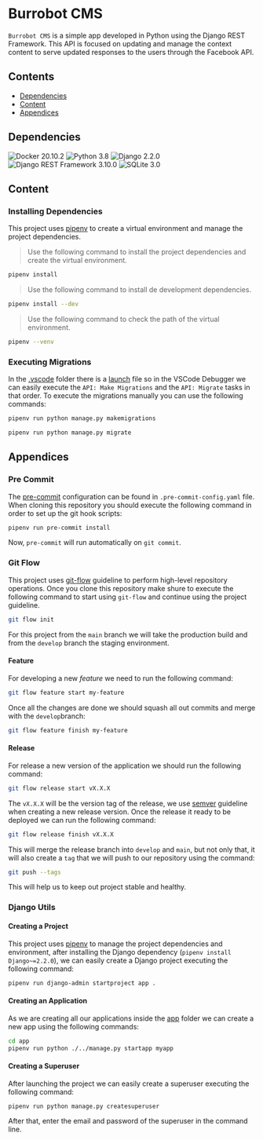 # Burrobot CMS

`Burrobot CMS` is a simple app developed in Python using the Django REST Framework. This API is focused on updating and manage the context content to serve updated responses to the users through the Facebook API.

## Contents

- [Dependencies](#dependencies)
- [Content](#content)
- [Appendices](#appendices)

## Dependencies

![Docker 20.10.2](https://img.shields.io/badge/Docker-20.10.2-blue.svg)
![Python 3.8](https://img.shields.io/badge/Python-3.8-yellow.svg)
![Django 2.2.0](https://img.shields.io/badge/Django-2.2.0-black.svg)
![Django REST Framework 3.10.0](https://img.shields.io/badge/DjangoRestFramework-3.10.0-green.svg)
![SQLite 3.0](https://img.shields.io/badge/SQLite-3.0-white.svg)

## Content
### Installing Dependencies

This project uses [pipenv](https://pipenv-fork.readthedocs.io/en/latest/) to create a virtual environment and manage the project dependencies.

> Use the following command to install the project dependencies and create the virtual environment.
```bash
pipenv install
```

> Use the following command to install de development dependencies.
```bash
pipenv install --dev
```

> Use the following command to check the path of the virtual environment.
```bash
pipenv --venv
```

### Executing Migrations

In the [.vscode](./.vscode) folder there is a [launch](./.vscode/launch.json) file so in the VSCode Debugger we can easily execute the `API: Make Migrations` and the `API: Migrate` tasks in that order. To execute the migrations manually you can use the following commands:

```bash
pipenv run python manage.py makemigrations
```

```bash
pipenv run python manage.py migrate
```
## Appendices
### Pre Commit

The [pre-commit](https://pre-commit.com/) configuration can be found in `.pre-commit-config.yaml` file. When cloning this repository you should execute the following command in order to set up the git hook scripts:

```bash
pipenv run pre-commit install
```

Now, `pre-commit` will run automatically on `git commit`.
### Git Flow

This project uses [git-flow](http://danielkummer.github.io/git-flow-cheatsheet/) guideline to perform high-level repository operations. Once you clone this repository make shure to execute the following command to start using `git-flow` and continue using the project guideline.

```bash
git flow init
```

For this project from the `main` branch we will take the production build and from the `develop` branch the staging environment.

#### Feature

For developing a new _feature_ we need to run the following command:

```bash
git flow feature start my-feature
```

Once all the changes are done we should squash all out commits and merge with the `develop`branch:

```bash
git flow feature finish my-feature
```

#### Release

For release a new version of the application we should run the following command:

```bash
git flow release start vX.X.X
```

The `vX.X.X` will be the version tag of the release, we use [semver](https://semver.org/lang/es/) guideline when creating a new release version. Once the release it ready to be deployed we can run the following command:

```bash
git flow release finish vX.X.X
```

This will merge the release branch into `develop` and `main`, but not only that, it will also create a `tag` that we will push to our repository using the command:

```bash
git push --tags
```

This will help us to keep out project stable and healthy.

### Django Utils

#### Creating a Project

This project uses [pipenv](https://pipenv-fork.readthedocs.io/en/latest/) to manage the project dependencies and environment, after installing the Django dependency (`pipenv install Django~=2.2.0`), we can easily create a Django project executing the following command:

```bash
pipenv run django-admin startproject app .
```

#### Creating an Application

As we are creating all our applications inside the [app](./app) folder we can create a new app using the following commands:

```bash
cd app
pipenv run python ./../manage.py startapp myapp
```

#### Creating a Superuser

After launching the project we can easily create a superuser executing the following command:

```bash
pipenv run python manage.py createsuperuser
```

After that, enter the email and password of the superuser in the command line.
